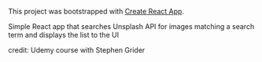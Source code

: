 This project was bootstrapped with [Create React App](https://github.com/facebook/create-react-app).

Simple React app that searches Unsplash API for images matching a search term and displays the list to the UI

credit: Udemy course with Stephen Grider
